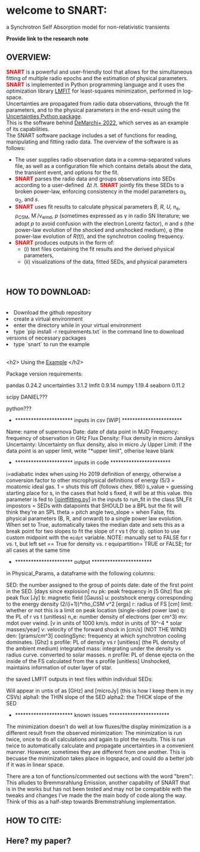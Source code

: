 <h1> welcome to SNART: </h1>
a Synchrotron Self Absorption model for non-relativistic transients


****Provide link to the research note****

<h2> OVERVIEW: </h2>

<p><strong><span style="color: #ff0000;">SNART</span></strong> is a powerful and user-friendly tool that allows for the simultaneous fitting of multiple radio epochs and the estimation of physical parameters.<br /><strong><span style="color: #ff0000;">SNART</span></strong> is implemented in Python programming language and it uses the optimization library <a href="https://doi.org/10.5281/zenodo.11813">LMFIT</a> for least-squares minimization, performed in log-space.<br />Uncertainties are propagated from radio data observations, through the fit parameters, and to the physical parameters in the end-result using the <a href="http://pythonhosted.org/uncertainties/">Uncertainties Python package</a>. <br />This is the software behind <a href="https://ui.adsabs.harvard.edu/abs/2022ApJ...938...84D/abstract">DeMarchi+ 2022</a>, which serves as an example of its capabilities.<br />The SNART software package includes a set of functions for reading, manipulating and fitting radio data. The overview of the software is as follows:</p>
<ul>
<li>The user supplies radio observation data in a comma-separated values file, as well as a configuration file which contains details about the data, the transient event, and options for the fit.</li>
<li><strong><span style="color: #ff0000;">SNART</span></strong> parses the radio data and groups observations into SEDs according to a user-defined&nbsp; &Delta;t /t. <strong><span style="color: #ff0000;">SNART</span></strong> jointly fits these SEDs to a broken power-law, enforcing consistency in the model parameters &alpha;<sub>1</sub>, &alpha;<sub>2</sub>, and <em>s</em>.</li>
<li><strong><span style="color: #ff0000;">SNART</span></strong> uses fit results to calculate physical parameters <em>B, R, U,</em> n<sub>e</sub>, &rho;<sub>CSM</sub>, M<sup>&middot;</sup>/v<sub>wind</sub>, <em>p</em> (sometimes expressed as &gamma; in radio SN literature; we adopt <em>p </em>to avoid confusion with the electron Lorentz factor),&nbsp;<em>n</em> and&nbsp;<em>s</em> (the power-law evolution of the shocked and unshocked medium), <em>q</em> (the power-law evolution of <em>R(t)</em>), and the synchrotron cooling frequency.</li>
<li><strong><span style="color: #ff0000;">SNART</span></strong> produces outputs in the form of:
<ul>
<li>(i) text files containing the fit results and the derived physical parameters,</li>
<li>(ii) visualizations of the data, fitted SEDs, and physical parameters</li>

</ul>
</li>
</ul>
<p><br /><h2> HOW TO DOWNLOAD: </h2> <br />
  
<li>Download the github repository</li> 
<li> create a virtual environment </li> 
<li>enter the directory while in your virtual environment</li> 
<li> type `pip install -r requirements.txt` in the command line to download versions of necessary packages</li>
<li> type `snart` to run the example </li>


</p>
<p><br />&lt;h2&gt; Using the <a href="https://github.com/SNARTdev/SNART/tree/main/examples">Example</a> &lt;/h2&gt;</p>
Package version requirements:

pandas 0.24.2
uncertainties 3.1.2
lmfit 0.9.14
numpy 1.19.4
seaborn 0.11.2

scipy DANIEL???

python???

- ********************** inputs in csv [WIP] ***********************

Name: name of supernova
Date: date of data point in MJD
Frequency: frequency of observation in GHz
Flux Density: Flux density in micro Janskys
Uncertainty: Uncertainty on flux density, also in micro Jy
Upper Limit: if the data point is an upper limit, write "*upper limit", otherise leave blank

- ********************** inputs in code ***********************

i=adiabatic index when using Ho 2019 definition of energy, otherwise a conversion factor to other microphysical
definitions of energy (5/3 = moatomic ideal gas. 1 = shuts this off (follows chev. 98))
s_value = guessing starting place for s, in the cases that hold s fixed, it will be at this value.
this parameter is fed to [[jointfitting.py](http://jointfitting.py/)] in the inputs to run_fit in the class SN_Fit
impostors = SEDs with datapoints that SHOULD be a BPL but the fit will think they're an SPL
theta = pitch angle
two_slope = when False, fits physical parameters (B, R, and onward) to a single power law evolution.
When set to True, automatically takes the median date and sets this as a break point for two slopes to fit
the slope of r vs t (for q). option to use custom midpoint with the `midpt` variable.
NOTE: manually set to FALSE for r vs. t, but left set == True for density vs. r
equipartition= TRUE or FALSE; for all cases at the same time

- ********************** output ***********************

in Physical_Params, a dataframe with the following columns:

SED: the number assigned to the group of points
date: date of the first point in the SED. [days since explosion]
nu pk: peak frequency in [5 Ghz]
flux pk: peak flux [Jy]
b: magnetic field [Gauss]
u: postshock energy corresponding to the energy density (2/(i+1))*rho_CSM v^2 [ergs]
r: radius of FS [cm]
limit: whether or not this is a limit on peak location (single-sided power law)
q: the PL of r vs t (unitless)
n_e: number density of electrons (per cm^3)
mv:	mdot over vwind. [v in units of 1000 km/s. mdot in units of 10^-4 * solar masses/year]
v: velocity of the forward shock in [cm/s] (NOT THE WIND)
den: [grams/cm^3]
coolingSync: frequency at which synchrotron cooling dominates. [Ghz]
s profile: PL of density vs r [unitless] (the PL density of the ambient medium)
integrated mass: integrating under the density vs radius curve. converted to solar masses.
n profile: PL of dense ejecta on the inside of the FS calculated from the s profile [unitless]
Unshocked, maintains information of outer layer of star.

the saved LMFIT outputs in text files within individual SEDs:

Will appear in untis of as [GHz] and [microJy] (this is how I keep them in my CSVs)
alpha1: the THIN slope of the SED
alpha2: the THICK slope of the SED

- ********************** known issues ***********************

The minimization doesn't do well at low fluxes/the display minimization is a different result from the observed minimization:
The minimization is run twice, once to do all calculations and again to plot the results. This is run twice to automatically
calculate and propagate uncertainties in a convenient manner. However, sometimes they are different from one another. This is
becuase the minimization takes place in logspace, and could do a better job if it was in linear space.

There are a ton of functions/commented out sections with the word "brem":
This alludes to Bremmsrahlung Emission, another capability of SNART that is in the works but has not been tested and
may not be compatible with the tweaks and changes I've made the the main body of code along the way. Think of this as
a half-step towards Bremmstrahlung implementation.


<h2> HOW TO CITE: </h2>
<h2> Here? my paper? </h2>
